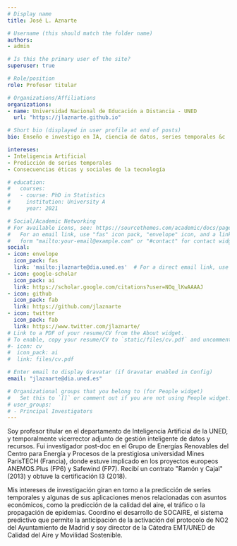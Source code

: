 ```yaml
---
# Display name
title: José L. Aznarte

# Username (this should match the folder name)
authors:
- admin

# Is this the primary user of the site?
superuser: true

# Role/position
role: Profesor titular

# Organizations/Affiliations
organizations:
- name: Universidad Nacional de Educación a Distancia - UNED
  url: "https://jlaznarte.github.io"

# Short bio (displayed in user profile at end of posts)
bio: Enseño e investigo en IA, ciencia de datos, series temporales &c

intereses:
- Inteligencia Artificial
- Predicción de series temporales
- Consecuencias éticas y sociales de la tecnología

# education:
#   courses:
#   - course: PhD in Statistics
#     institution: University A
#     year: 2021

# Social/Academic Networking
# For available icons, see: https://sourcethemes.com/academic/docs/page-builder/#icons
#   For an email link, use "fas" icon pack, "envelope" icon, and a link in the
#   form "mailto:your-email@example.com" or "#contact" for contact widget.
social:
- icon: envelope
  icon_pack: fas
  link: 'mailto:jlaznarte@dia.uned.es'  # For a direct email link, use "mailto:test@example.org".
- icon: google-scholar
  icon_pack: ai
  link: https://scholar.google.com/citations?user=NOq_lKwAAAAJ
- icon: github
  icon_pack: fab
  link: https://github.com/jlaznarte
- icon: twitter
  icon_pack: fab
  link: https://www.twitter.com/jlaznarte/
# Link to a PDF of your resume/CV from the About widget.
# To enable, copy your resume/CV to `static/files/cv.pdf` and uncomment the lines below.
#- icon: cv
#  icon_pack: ai
#  link: files/cv.pdf

# Enter email to display Gravatar (if Gravatar enabled in Config)
email: "jlaznarte@dia.uned.es"

# Organizational groups that you belong to (for People widget)
#   Set this to `[]` or comment out if you are not using People widget.
# user_groups:
# - Principal Investigators
---
```


Soy profesor titular en el departamento de Inteligencia Artificial de la UNED, y temporalmente vicerrector adjunto de gestión inteligente de datos y recursos. Fui investigador post-doc en el Grupo de Energías Renovables del Centro para Energía y Procesos de la prestigiosa universidad Mines ParisTECH (Francia), donde estuve implicado en los proyectos europeos ANEMOS.Plus (FP6) y Safewind (FP7). Recibí un contrato "Ramón y Cajal" (2013) y obtuve la certificación I3 (2018). 

Mis intereses de investigación giran en torno a la predicción de series temporales y algunas de sus aplicaciones menos relacionadas con asuntos económicos, como la predicción de la calidad del aire, el tráfico o la propagación de epidemias. Coordino el desarrollo de SOCAIRE, el sistema predictivo que permite la anticipación de la activación del protocolo de NO2 del Ayuntamiento de Madrid y soy director de la Cátedra EMT/UNED de Calidad del Aire y Movilidad Sostenible.
